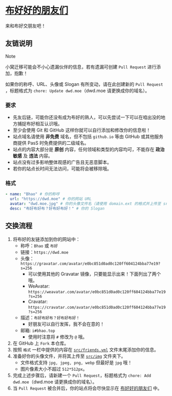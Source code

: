 # [布好好的朋友们](https://dwd.moe/friends)

来和布好交朋友吧！

## 友链说明

> [!NOTE]
> 小窝迁移可能会不小心遗漏伙伴的信息，若有遗漏可创建 `Pull Request` 进行添加，抱歉！

如果你的称呼、URL、头像或 Slogan 有所变动，请在此创建新的 `Pull Request` ，标题格式为 `chore: Update dwd.moe`（dwd.moe 请更换成你的域名）。

### 要求

- 先友后链，可能你还没有成为布好的熟人，可以先尝试一下可以在咱出没的地方捕捉布好相互认识哦。
- 至少会使用 Git 和 GitHub 这样你就可以自行添加和修改你的信息啦！
- 站点域名请使用 **非免费** 域名，但不包括 `github.io` 等由 GitHub 或其他服务商提供 PasS 时免费提供的二级域名。
- 站点的内容大部分是 **原创** 内容，任何领域和类型的内容均可，不能存在 **政治敏感** 及 **违法** 内容。
- 站点没有过多影响整体观感的广告且无恶意脚本。
- 若你的站点长时间无法访问，可能将会被移除哦。

### 格式

```yml
- name: "Bhao" # 你的称呼
  url: "https://dwd.moe" # 你的网站 URL
  avatar: "dwd.moe.jpg" # 你的头像文件名（请使用 domain.ext 的格式并上传至 src/img 中）
  desc: "布好布好布？好布好布好！" # 你的 Slogan
```

## 交换流程

1. 将布好的友链添加到你的网站中：
    - 称呼：`Bhao` 或 `布好`
    - 链接：`https://dwd.moe`
    - 头像：`https://gravatar.com/avatar/e0bc851d0ad0c120ff604124bba77e19?s=256`
        - 可以使用其他的 Gravatar 镜像，只要能显示出来！下面列出了两个哦。
        - WeAvatar: `https://weavatar.com/avatar/e0bc851d0ad0c120ff604124bba77e19?s=256`
        - Cravatar: `https://cravatar.com/avatar/e0bc851d0ad0c120ff604124bba77e19?s=256`
    - 描述：`布好布好布？好布好布好！`
        - 好朋友可以自行发挥，我不会在意的！
    - 邮箱: `i#bhao.top`
        - 使用时注意将 `#` 修改为 `@` 哦。
2. 在 GitHub 上 `Fork` 本仓库。
3. 按照 `格式` 一栏中提供的内容在 [`src/friends.yml`](./src/friends.yml) 文件末尾添加你的信息。
4. 准备好你的头像文件，并将其上传至 [`src/img`](./src/img) 文件夹下。
    - 文件格式支持 `jpg, jpeg, png, webp` 但最好是 `jpg` 哦！
    - 图片像素大小不超过 `512*512px`。
5. 完成上述步骤后，请新建一个 `Pull Request`，标题格式为 `chore: Add dwd.moe`（dwd.moe 请更换成你的域名）。
6. 当 `Pull Request` 被合并后，你的站点将会尽快显示在 [布好好的朋友们](https://dwd.moe/friends) 中。